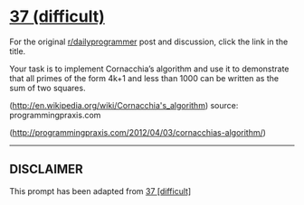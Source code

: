 # [37 (difficult)](https://www.reddit.com/r/dailyprogrammer/comments/rzdjt/482012_challenge_37_difficult/)

For the original [r/dailyprogrammer](https://www.reddit.com/r/dailyprogrammer/) post and discussion, click the link in the title.

Your task is to implement Cornacchia’s algorithm and use it to demonstrate that all primes of the form 4k+1 and less than 1000 can be written as the sum of two squares.

(http://en.wikipedia.org/wiki/Cornacchia's_algorithm)
source: programmingpraxis.com

(http://programmingpraxis.com/2012/04/03/cornacchias-algorithm/)

----
## **DISCLAIMER**
This prompt has been adapted from [37 [difficult]](https://www.reddit.com/r/dailyprogrammer/comments/rzdjt/482012_challenge_37_difficult/
)
